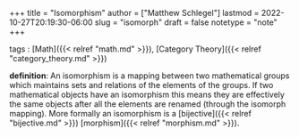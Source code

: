 +++
title = "Isomorphism"
author = ["Matthew Schlegel"]
lastmod = 2022-10-27T20:19:30-06:00
slug = "isomorph"
draft = false
notetype = "note"
+++

tags
: [Math]({{< relref "math.md" >}}), [Category Theory]({{< relref "category_theory.md" >}})

**definition**: An isomorphism is a mapping between two mathematical groups which maintains sets and relations of the elements of the groups. If two mathematical objects have an isomorphism this means they are effectively the same objects after all the elements are renamed (through the isomorph mapping). More formally an isomorphism is a [bijective]({{< relref "bijective.md" >}}) [morphism]({{< relref "morphism.md" >}}).
